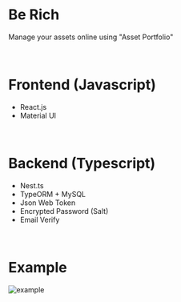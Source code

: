 # Be Rich
Manage your assets online using "Asset Portfolio"

<br/>

# Frontend (Javascript)

- React.js
- Material UI

<br/>

# Backend (Typescript)

- Nest.ts
- TypeORM + MySQL
- Json Web Token
- Encrypted Password (Salt)
- Email Verify

<br/>

# Example

![example](https://user-images.githubusercontent.com/46606085/155169577-d3eb8854-ee77-4fd9-9e77-cfbe709df230.gif)
